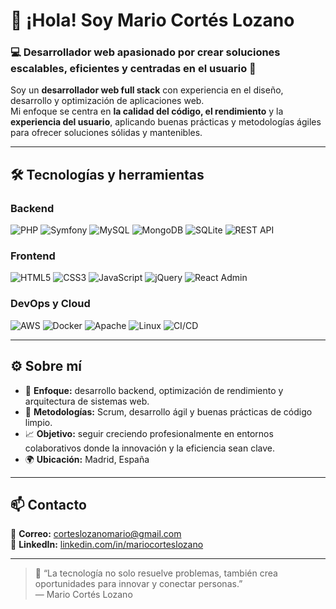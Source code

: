 # 👋 ¡Hola! Soy Mario Cortés Lozano

### 💻 Desarrollador web apasionado por crear soluciones escalables, eficientes y centradas en el usuario 🚀

Soy un **desarrollador web full stack** con experiencia en el diseño, desarrollo y optimización de aplicaciones web.  
Mi enfoque se centra en **la calidad del código, el rendimiento** y la **experiencia del usuario**, aplicando buenas prácticas y metodologías ágiles para ofrecer soluciones sólidas y mantenibles.

---

## 🛠️ Tecnologías y herramientas

### Backend
![PHP](https://img.shields.io/badge/PHP-777BB4?style=for-the-badge&logo=php&logoColor=white)
![Symfony](https://img.shields.io/badge/Symfony-000000?style=for-the-badge&logo=symfony&logoColor=white)
![MySQL](https://img.shields.io/badge/MySQL-005C84?style=for-the-badge&logo=mysql&logoColor=white)
![MongoDB](https://img.shields.io/badge/MongoDB-47A248?style=for-the-badge&logo=mongodb&logoColor=white)
![SQLite](https://img.shields.io/badge/SQLite-07405E?style=for-the-badge&logo=sqlite&logoColor=white)
![REST API](https://img.shields.io/badge/REST-02569B?style=for-the-badge&logo=rest&logoColor=white)

### Frontend
![HTML5](https://img.shields.io/badge/HTML5-E34F26?style=for-the-badge&logo=html5&logoColor=white)
![CSS3](https://img.shields.io/badge/CSS3-1572B6?style=for-the-badge&logo=css3&logoColor=white)
![JavaScript](https://img.shields.io/badge/JavaScript-F7DF1E?style=for-the-badge&logo=javascript&logoColor=black)
![jQuery](https://img.shields.io/badge/jQuery-0769AD?style=for-the-badge&logo=jquery&logoColor=white)
![React Admin](https://img.shields.io/badge/React_Admin-61DAFB?style=for-the-badge&logo=react&logoColor=black)

### DevOps y Cloud
![AWS](https://img.shields.io/badge/AWS-232F3E?style=for-the-badge&logo=amazonaws&logoColor=white)
![Docker](https://img.shields.io/badge/Docker-2496ED?style=for-the-badge&logo=docker&logoColor=white)
![Apache](https://img.shields.io/badge/Apache-D22128?style=for-the-badge&logo=apache&logoColor=white)
![Linux](https://img.shields.io/badge/Linux-FCC624?style=for-the-badge&logo=linux&logoColor=black)
![CI/CD](https://img.shields.io/badge/CI/CD-2088FF?style=for-the-badge&logo=githubactions&logoColor=white)

---

## ⚙️ Sobre mí

- 🎯 **Enfoque:** desarrollo backend, optimización de rendimiento y arquitectura de sistemas web.  
- 🧠 **Metodologías:** Scrum, desarrollo ágil y buenas prácticas de código limpio.  
- 📈 **Objetivo:** seguir creciendo profesionalmente en entornos colaborativos donde la innovación y la eficiencia sean clave.  
- 🌍 **Ubicación:** Madrid, España  

---

## 📫 Contacto

📧 **Correo:** [corteslozanomario@gmail.com](mailto:corteslozanomario@gmail.com)  
💼 **LinkedIn:** [linkedin.com/in/mariocorteslozano](https://www.linkedin.com/in/mariocorteslozano/)  

---

> 💬 “La tecnología no solo resuelve problemas, también crea oportunidades para innovar y conectar personas.”  
> — Mario Cortés Lozano
